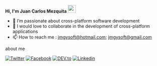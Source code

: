 
 **Hi, I'm Juan Carlos Mezquita** <img src="https://user-images.githubusercontent.com/1303154/88677602-1635ba80-d120-11ea-84d8-d263ba5fc3c0.gif" width="25" height="25">



- 👀 I’m passionate about cross-platform software development
- 💞️ I would love to collaborate in the development of cross-platform applications
- 📫 How to reach me : jmgysoft@hotmail.com; jmgysoft@gmail.com

about me 

[![Twitter](https://img.shields.io/badge/Twitter-1DA1F2?style=for-the-badge&logo=twitter&logoColor=white)](https://twitter.com/intent/follow?screen_name=jmgysoft)
[![Facebook](https://img.shields.io/badge/RSS-FFA500?style=for-the-badge&logo=rss&logoColor=white)](https://www.facebook.com/jmgysoft)
[![DEV.to](https://img.shields.io/badge/dev.to-0A0A0A?style=for-the-badge&logo=dev.to&logoColor=white)](https://dev.to/charly3pins)
[![Linkedin](https://img.shields.io/badge/LinkedIn-0077B5?style=for-the-badge&logo=linkedin&logoColor=white)](https://www.linkedin.com/in/jmgysoft/)




<!---
jmezquita/jmezquita is a ✨ special ✨ repository because its `README.md` (this file) appears on your GitHub profile.
You can click the Preview link to take a look at your changes.
--->
